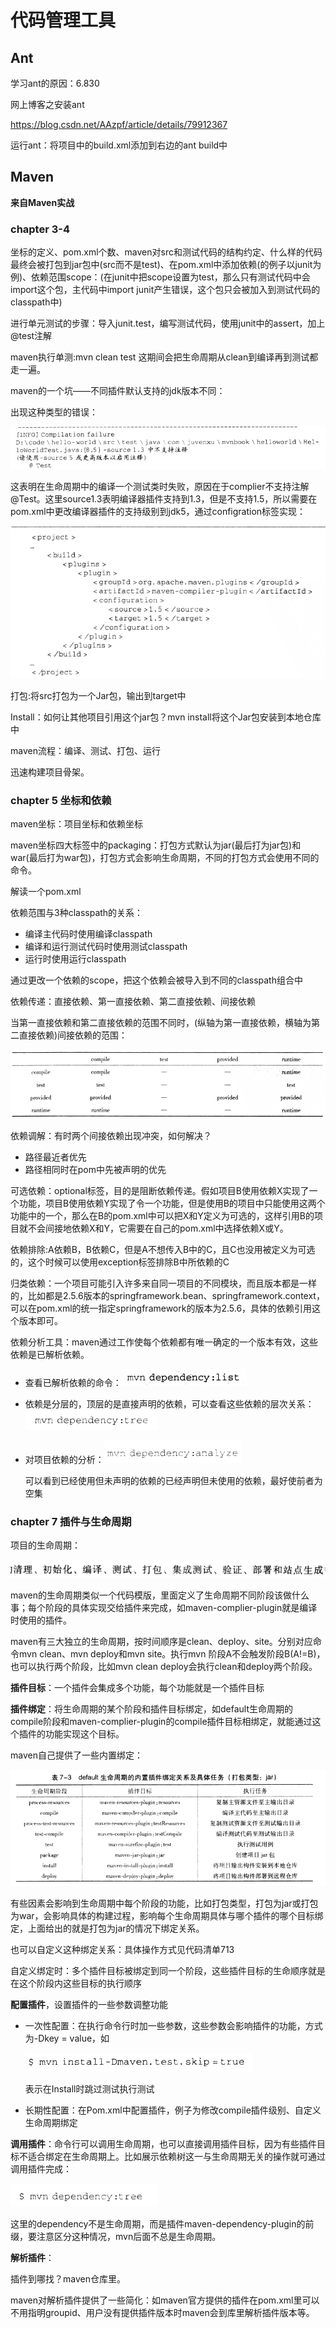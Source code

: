 # 代码管理工具

## Ant

学习ant的原因：6.830

网上博客之安装ant

https://blog.csdn.net/AAzpf/article/details/79912367

运行ant：将项目中的build.xml添加到右边的ant build中

## Maven

**来自Maven实战**

### chapter 3-4

坐标的定义、pom.xml个数、maven对src和测试代码的结构约定、什么样的代码最终会被打包到jar包中(src而不是test)、在pom.xml中添加依赖(的例子以junit为例)、依赖范围scope：(在junit中把scope设置为test，那么只有测试代码中会import这个包，主代码中import junit产生错误，这个包只会被加入到测试代码的classpath中)

进行单元测试的步骤：导入junit.test，编写测试代码，使用junit中的assert，加上@test注解

maven执行单测:mvn clean test 这期间会把生命周期从clean到编译再到测试都走一遍。

maven的一个坑——不同插件默认支持的jdk版本不同：

出现这种类型的错误：

![image-20220517133322696](代码管理工具.assets/image-20220517133322696.png)

这表明在生命周期中的编译一个测试类时失败，原因在于complier不支持注解@Test。这里source1.3表明编译器插件支持到1.3，但是不支持1.5，所以需要在pom.xml中更改编译器插件的支持级别到jdk5，通过configration标签实现：

![image-20220517134114307](代码管理工具.assets/image-20220517134114307.png)

打包:将src打包为一个Jar包，输出到target中

Install：如何让其他项目引用这个jar包？mvn install将这个Jar包安装到本地仓库中

maven流程：编译、测试、打包、运行

迅速构建项目骨架。

### chapter 5 坐标和依赖

maven坐标：项目坐标和依赖坐标

maven坐标四大标签中的packaging：打包方式默认为jar(最后打为jar包)和war(最后打为war包)，打包方式会影响生命周期，不同的打包方式会使用不同的命令。

解读一个pom.xml

依赖范围与3种classpath的关系：

* 编译主代码时使用编译classpath
* 编译和运行测试代码时使用测试classpath
* 运行时使用运行classpath

通过更改一个依赖的scope，把这个依赖会被导入到不同的classpath组合中

依赖传递：直接依赖、第一直接依赖、第二直接依赖、间接依赖

当第一直接依赖和第二直接依赖的范围不同时，(纵轴为第一直接依赖，横轴为第二直接依赖)间接依赖的范围：

![image-20220517144019717](代码管理工具.assets/image-20220517144019717.png)

依赖调解：有时两个间接依赖出现冲突，如何解决？

* 路径最近者优先
* 路径相同时在pom中先被声明的优先

可选依赖：optional标签，目的是阻断依赖传递。假如项目B使用依赖X实现了一个功能，项目B使用依赖Y实现了令一个功能，但是使用B的项目中只能使用这两个功能中的一个，那么在B的pom.xml中可以把X和Y定义为可选的，这样引用B的项目就不会间接地依赖X和Y，它需要在自己的pom.xml中选择依赖X或Y。

依赖排除:A依赖B，B依赖C，但是A不想传入B中的C，且C也没用被定义为可选的，这个时候可以使用exception标签排除B中所依赖的C

归类依赖：一个项目可能引入许多来自同一项目的不同模块，而且版本都是一样的，比如都是2.5.6版本的springframework.bean、springframework.context，可以在pom.xml的统一指定springframework的版本为2.5.6，具体的依赖引用这个版本即可。

依赖分析工具：maven通过工作使每个依赖都有唯一确定的一个版本有效，这些依赖是已解析依赖。

* 查看已解析依赖的命令：![image-20220517150002212](代码管理工具.assets/image-20220517150002212.png)

* 依赖是分层的，顶层的是直接声明的依赖，可以查看这些依赖的层次关系：![image-20220517150104039](代码管理工具.assets/image-20220517150104039.png)

* 对项目依赖的分析：![image-20220517150209904](代码管理工具.assets/image-20220517150209904.png)

  可以看到已经使用但未声明的依赖的已经声明但未使用的依赖，最好使前者为空集

### chapter 7 插件与生命周期

项目的生命周期：

![image-20220517173005331](代码管理工具.assets/image-20220517173005331.png)

maven的生命周期类似一个代码模版，里面定义了生命周期不同阶段该做什么事；每个阶段的具体实现交给插件来完成，如maven-complier-plugin就是编译时使用的插件。

maven有三大独立的生命周期，按时间顺序是clean、deploy、site。分别对应命令mvn clean、mvn deploy和mvn site。执行mvn 阶段A不会触发阶段B(A!=B)，也可以执行两个阶段，比如mvn clean deploy会执行clean和deploy两个阶段。

**插件目标**：一个插件会集成多个功能，每个功能就是一个插件目标

**插件绑定**：将生命周期的某个阶段和插件目标绑定，如default生命周期的compile阶段和maven-complier-plugin的compile插件目标相绑定，就能通过这个插件的功能实现这个目标。

maven自己提供了一些内置绑定：

![image-20220517175954257](代码管理工具.assets/image-20220517175954257.png)

有些因素会影响到生命周期中每个阶段的功能，比如打包类型，打包为jar或打包为war，会影响具体的构建过程，影响每个生命周期具体与哪个插件的哪个目标绑定，上面给出的就是打包为jar的情况下绑定关系。

也可以自定义这种绑定关系：具体操作方式见代码清单713

自定义绑定时：多个插件目标被绑定到同一个阶段，这些插件目标的生命顺序就是在这个阶段内这些目标的执行顺序

**配置插件**，设置插件的一些参数调整功能

* 一次性配置：在执行命令行时加一些参数，这些参数会影响插件的功能，方式为-Dkey = value，如

  ![image-20220517181618420](代码管理工具.assets/image-20220517181618420.png)

  表示在Install时跳过测试执行测试

* 长期性配置：在Pom.xml中配置插件，例子为修改compile插件级别、自定义生命周期绑定

**调用插件**：命令行可以调用生命周期，也可以直接调用插件目标，因为有些插件目标不适合绑定在生命周期上。比如展示依赖树这一与生命周期无关的操作就可通过调用插件完成：

![image-20220517182418148](代码管理工具.assets/image-20220517182418148.png)

这里的dependency不是生命周期，而是插件maven-dependency-plugin的前缀，要注意区分这种情况，mvn后面不总是生命周期。

**解析插件**：

插件到哪找？maven仓库里。

maven对解析插件提供了一些简化：如maven官方提供的插件在pom.xml里可以不用指明groupid、用户没有提供插件版本时maven会到库里解析插件版本等。















